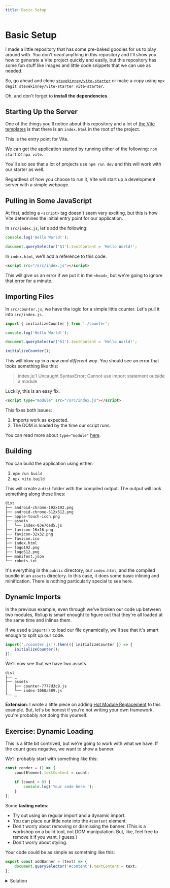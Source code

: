 ```yaml
---
title: Basic Setup
---
```


# Basic Setup

I made a little repository that has some pre-baked goodies for us to play around with. You don't _need_ anything in this repository and I'll show you how to generate a Vite project quickly and easily, but this repository has some fun stuff like images and little code snippets that we can use as needed.

So, go ahead and clone [`stevekinney/vite-starter`](https://github.com/stevekinney/vite-starter) or make a copy using `npx degit stevekinney/vite-starter vite-starter`.

Oh, and don't forget to **install the dependencies**.

## Starting Up the Server

One of the things you'll notice about this repository and a lot of [the Vite templates](https://github.com/vitejs/vite/tree/main/packages/create-vite) is that there is an `index.html` in the root of the project.

This is the entry point for Vite.

We can get the application started by running either of the following: `npm start` or `npx vite`.

You'll also see that a lot of projects use `npm run dev` and this will work with our starter as well.

Regardless of how you choose to run it, Vite will start up a development server with a simple webpage.

## Pulling in Some JavaScript

At first, adding a `<script>` tag doesn't seem very exciting, but this is how Vite determines the initial entry point for our application.

In `src/index.js`, let's add the following:

```jsx
console.log('Hello World!');

document.querySelector('h1').textContent = 'Hello World!';
```

In `index.html`, we'll add a reference to this code:

```html
<script src="/src/index.js"></script>
```

This will give us an error if we put it in the `<head>`, but we're going to ignore that error for a minute.

## Importing Files

In `src/counter.js`, we have the logic for a simple little counter. Let's pull it into `src/index.js`.

```jsx
import { initializeCounter } from './counter';

console.log('Hello World!');

document.querySelector('h1').textContent = 'Hello World!';

initializeCounter();
```

This will blow up in _a new and different way_. You should see an error that looks something like this:

> index.js:1 Uncaught SyntaxError: Cannot use import statement outside a module

Luckily, this is an easy fix.

```html
<script type="module" src="/src/index.js"></script>
```

This fixes both issues:

1. Imports work as expected.
2. The DOM is loaded by the time our script runs.

You can read more about `type="module"` [here](https://developer.mozilla.org/en-US/docs/Web/HTML/Element/script/type).

## Building

You can build the application using either:

1. `npm run build`
2. `npx vite build`

This will create a `dist` folder with the compiled output. The output will look something along these lines:

```
dist
├── android-chrome-192x192.png
├── android-chrome-512x512.png
├── apple-touch-icon.png
├── assets
│   └── index-03e7ded5.js
├── favicon-16x16.png
├── favicon-32x32.png
├── favicon.ico
├── index.html
├── logo192.png
├── logo512.png
├── manifest.json
└── robots.txt
```

It's everything in the `public` directory, our `index.html`, and the compiled bundle in an `assets` directory. In this case, it does some basic inlining and minification. There is nothing particularly special to see here.

## Dynamic Imports

In the previous example, even through we've broken our code up between two modules, Rollup is smart enought to figure out that they're all loaded at the same time and inlines them.

If we used a `import()` to load our file dynamically, we'll see that it's smart enough to split up our code.

```jsx
import('./counter.js').then(({ initializeCounter }) => {
	initializeCounter();
});
```

We'll now see that we have two assets.

```
dist
├── …
├── assets
│   ├── counter-7777d3c9.js
│   └── index-1060a589.js
└── …
```

**Extension**: I wrote a little piece on adding [Hot Module Replacement](./hot-module-replacement.md) to this example. But, let's be honest if you're not writing your own framework, you're probably _not_ doing this yourself.

## Exercise: Dynamic Loading

This is a little bit contrived, but we're going to work with what we have. If the count goes negative, we want to show a banner.

We'll probably start with something like this:

```jsx
const render = () => {
	countElement.textContent = count;

	if (count < 0) {
		console.log('Your code here.');
	}
};
```

Some **tasting notes**:

- Try out using an regular import and a dynamic import.
- You can place our little note into the `#content` element.
- Don't worry about removing or dismissing the banner. (This is a workshop on a build tool, not DOM manipulation. But, like, feel free to remove it if you want, I guess.)
- Don't worry about styling.

Your code could be as simple as something like this:

```jsx
export const addBanner = (text) => {
	document.querySelector('#content').textContent = text;
};
```

<details><summary>Solution</summary>

A quick and easy way to add a banner:

```jsx
const render = () => {
	countElement.textContent = count;

	if (count < 0) {
		import('./add-banner.js').then(({ addBanner }) => {
			addBanner('The counter is negative!');
		});
	}
};
```

</details>
